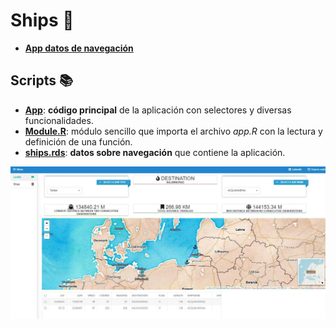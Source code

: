 # **Ships** :ship:
* [**App datos de navegación**](https://dar-337152118-appshiny-r.shinyapps.io/ships/)

## Scripts :books:
- [**App**](https://github.com/dalerodr/ships/blob/master/app.R): **código principal** de la aplicación con selectores y diversas funcionalidades.
- [**Module.R**](https://github.com/dalerodr/ships/blob/master/Module.R): módulo sencillo que importa el archivo *app.R* con la lectura y definición de una función.
- [**ships.rds**](https://github.com/dalerodr/ships/blob/master/ships.rds): **datos sobre navegación** que contiene la aplicación.

<a target="_blank" href="https://dar-337152118-appshiny-r.shinyapps.io/ships/"><img src="https://github.com/dalerodr/ships/blob/master/image/Ships_app.JPG" alt="Screenshot"></a>
